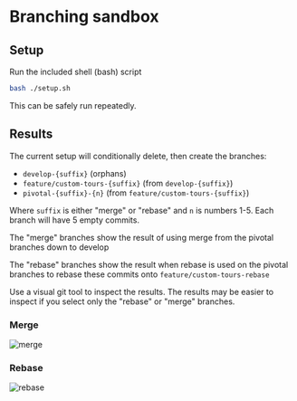 # Branching sandbox

## Setup

Run the included shell (bash) script

```sh
bash ./setup.sh
```

This can be safely run repeatedly.

## Results

The current setup will conditionally delete, then create the branches:
- `develop-{suffix}` (orphans)
- `feature/custom-tours-{suffix}` (from `develop-{suffix}`)
- `pivotal-{suffix}-{n}` (from `feature/custom-tours-{suffix}`)

Where `suffix` is either "merge" or "rebase" and `n` is numbers 1-5. Each branch will have 5 empty commits.

The "merge" branches show the result of using merge from the pivotal branches down to develop

The "rebase" branches show the result when rebase is used on the pivotal branches to rebase these commits onto `feature/custom-tours-rebase`

Use a visual git tool to inspect the results. The results may be easier to inspect if you select only the "rebase" or "merge" branches.

### Merge
![merge](https://github.com/jonw-cogapp/branching-sandbox/assets/12892879/907add82-32c7-4443-8a63-a78b06ee6f3c)

### Rebase
![rebase](https://github.com/jonw-cogapp/branching-sandbox/assets/12892879/da46d206-b2da-4c41-ba4a-e3949c3de1bf)
